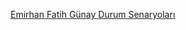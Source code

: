 [Emirhan Fatih Günay Durum Senaryoları](https://github.com/user-attachments/files/19509974/EmirhanFatihGunay-KullaniciSenaryosu.pdf)
